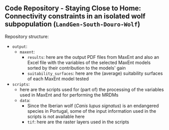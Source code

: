 
## Code Repository - Staying Close to Home: Connectivity constraints in an isolated wolf subpopulation (`LandGen-South-Douro-Wolf`)



Repository structure:

+ `output`:
  + `maxent`:
    + `results`: here are the output PDF files from MaxEnt and also an Excel file with the variables of the selected MaxEnt models sorted by their contribution to the models' gain
    + `suitability_surfaces`: here are the (average) suitability surfaces of each MaxEnt model tested
+ `scripts`:
  + here are the scripts used for (part of) the processing of the variables used in MaxEnt and for performing the MRDMs
  + `data`:
    + Since the Iberian wolf (*Canis lupus signatus*) is an endangered species in Portugal, some of the input information used in the scripts is not available here
    + `tif`: here are the raster layers used in the scripts
